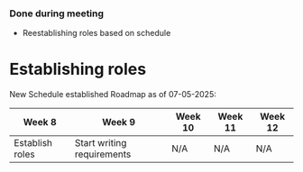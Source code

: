 ### Done during meeting
-  Reestablishing roles based on schedule

# Establishing roles
New Schedule established
Roadmap as of 07-05-2025:

| Week 8 | Week 9 | Week 10 | Week 11 | Week 12 |
| --- | --- | --- | --- | --- |
|Establish roles | Start writing requirements | N/A | N/A | N/A |


